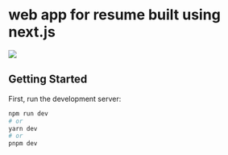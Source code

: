 # web app for resume built using next.js



[<img src="https://github.com/Jafar-Rezazadeh/jafar.rezazadeh-next.js/assets/59100135/4c4fcca1-5862-4e49-8e2a-503bb906a7c3"/>](https://github.com/)



## Getting Started

First, run the development server:

```bash
npm run dev
# or
yarn dev
# or
pnpm dev
```

